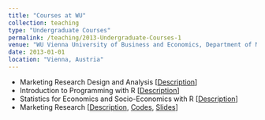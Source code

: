 ```yaml
---
title: "Courses at WU"
collection: teaching
type: "Undergraduate Courses"
permalink: /teaching/2013-Undergraduate-Courses-1
venue: "WU Vienna University of Business and Economics, Department of Marketing"
date: 2013-01-01
location: "Vienna, Austria"
---
```


* Marketing Research Design and Analysis [[Description](https://learn.wu.ac.at/vvz/17s/5308)]
* Introduction to Programming with R [[Description](https://learn.wu.ac.at/vvz/17s/5308)]
* Statistics for Economics and Socio-Economics with R [[Description](https://learn.wu.ac.at/vvz/16s/4992)]
* Marketing Research [[Description](https://learn.wu.ac.at/vvz/17w/0063), [Codes](https://github.com/kagruber2412/Marketing_Research), [Slides](https://github.com/kagruber2412/Marketing_Research/tree/master/Slides)]


<!--
During my Phd time at WU Vienna University of Business and Economics, I also had quite some teaching duties: I designed and provided several courses on statistical analysis and statistical programming in the marketing [master](https://www.wu.ac.at/en/marketing/teaching/master-program/) and [bachelor](https://www.wu.ac.at/en/marketing/teaching/sbwls/) specialisations.
<p style="margin:0;line-height:0;height:0"></p>
The full list of courses can be found below. Syllabi and course descriptions can be accessed via the embedded links.
-->
